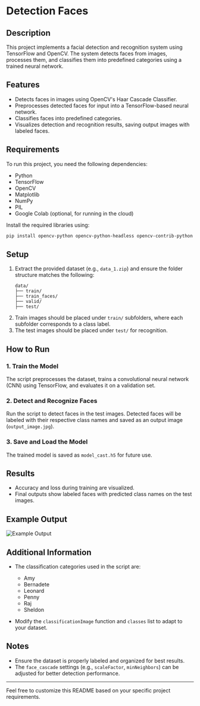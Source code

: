 # Detection Faces

## Description
This project implements a facial detection and recognition system using TensorFlow and OpenCV. The system detects faces from images, processes them, and classifies them into predefined categories using a trained neural network.

## Features
- Detects faces in images using OpenCV's Haar Cascade Classifier.
- Preprocesses detected faces for input into a TensorFlow-based neural network.
- Classifies faces into predefined categories.
- Visualizes detection and recognition results, saving output images with labeled faces.

## Requirements
To run this project, you need the following dependencies:

- Python
- TensorFlow
- OpenCV
- Matplotlib
- NumPy
- PIL
- Google Colab (optional, for running in the cloud)

Install the required libraries using:
```bash
pip install opencv-python opencv-python-headless opencv-contrib-python tensorflow matplotlib
```

## Setup
1. Extract the provided dataset (e.g., `data_1.zip`) and ensure the folder structure matches the following:
   ```
   data/
   ├── train/
   ├── train_faces/
   ├── valid/
   ├── test/
   ```
2. Train images should be placed under `train/` subfolders, where each subfolder corresponds to a class label.
3. The test images should be placed under `test/` for recognition.

## How to Run
### 1. Train the Model
The script preprocesses the dataset, trains a convolutional neural network (CNN) using TensorFlow, and evaluates it on a validation set.

### 2. Detect and Recognize Faces
Run the script to detect faces in the test images. Detected faces will be labeled with their respective class names and saved as an output image (`output_image.jpg`).

### 3. Save and Load the Model
The trained model is saved as `model_cast.h5` for future use.

## Results
- Accuracy and loss during training are visualized.
- Final outputs show labeled faces with predicted class names on the test images.

## Example Output
![Example Output](path/to/output_image.jpg)

## Additional Information
- The classification categories used in the script are:
  - Amy
  - Bernadete
  - Leonard
  - Penny
  - Raj
  - Sheldon

- Modify the `classificationImage` function and `classes` list to adapt to your dataset.

## Notes
- Ensure the dataset is properly labeled and organized for best results.
- The `face_cascade` settings (e.g., `scaleFactor`, `minNeighbors`) can be adjusted for better detection performance.

---
Feel free to customize this README based on your specific project requirements.
